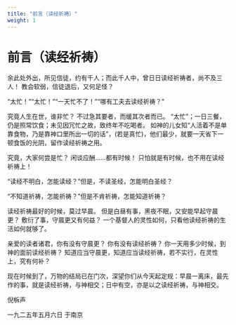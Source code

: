 ```yaml
---
title: "前言（读经祈祷）"
weight: 1
---
```


# 前言（读经祈祷）


余此处外出，所见信徒，约有千人；而此千人中，曾日日读经祈祷者，尚不及三人！
教会软弱，信徒退后，又何足怪？

“太忙！”“太忙！”“一天忙不了！”“哪有工夫去读经祈祷？”

究竟人生在世，谁非忙？
不过急其要者，而缓其次者而已。
“太忙”；一日三餐，仍是照常饮食；未见因冗忙之故，致终年不吃喝者。
如神的儿女知“人活着不是单靠食物，乃是靠神口里所出一切的话”，(若是真忙)，他们最少，就要一天省下一顿食饭的光阴，留作读经祈祷之用。

究竟，大家何尝是忙？
闲谈应酬……都有时候！
只怕就是有时候，也不用在读经祈祷上！

“读经不明白，怎能读经？”但是，不读圣经，怎能明白圣经？

“不知道祈祷，怎能祈祷？”但是不肯祈祷，怎能知道祈祷？

读经祈祷最好的时候，莫过早晨。
但是白昼有事，黑夜不眠，又安能早起守晨更？
敷衍了事，守晨更又有何益？
一个基督人的灵性如何，只看他读经祈祷的生活如何就够了。

亲爱的读者诸君，你有没有守晨更？
你有没有读经祈祷？
你一天用多少时候，到神的面前读经祈祷？
知道应当守晨更，知道应当读经祈祷，若不实行，在灵性上，究有何补？

现在时候到了，万物的结局已在门次，深望你们从今天起定规：早晨一离床，最先作的事，就是读经祈祷，与神相交；日中有空，亦是以之读经祈祷，与神相交。

倪柝声

一九二五年五月六日  于南京

